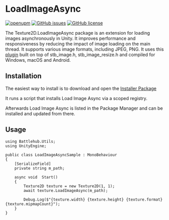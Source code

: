 # LoadImageAsync
[![openupm](https://img.shields.io/npm/v/net.battlehub.loadimageasync?label=openupm&registry_uri=https://package.openupm.com)](https://openupm.com/packages/net.battlehub.loadimageasync/)
[![GitHub issues](https://img.shields.io/github/issues/Battlehub0x/Texture2D.LoadImageAsync)](https://github.com/Battlehub0x/Texture2D.LoadImageAsync/issues)
[![GitHub license](https://img.shields.io/github/license/Battlehub0x/Texture2D.LoadImageAsync?label=license)](https://github.com/Battlehub0x/Texture2D.LoadImageAsync/blob/main/LICENSE)

The Texture2D.LoadImageAsync package is an extension for loading images asynchronously in Unity. It improves performance and responsiveness by reducing the impact of image loading on the main thread. It supports various image formats, including JPEG, PNG. It uses this [plugin](https://github.com/Battlehub0x/LoadImageAsyncPlugin) built on top of stb_image.h, stb_image_resize.h and compiled for Windows, macOS and Android.

## Installation

The easiest way to install is to download and open the [Installer Package](https://package-installer.glitch.me/v1/installer/OpenUPM/net.battlehub.loadimageasync?registry=https%3A%2F%2Fpackage.openupm.com&scope=net.battlehub)

It runs a script that installs Load Image Async via a scoped registry.

Afterwards Load Image Async is listed in the Package Manager and can be installed and updated from there.

## Usage

```
using Battlehub.Utils;
using UnityEngine;

public class LoadImageAsyncSample : MonoBehaviour
{
    [SerializeField]
    private string m_path;
    
    async void  Start()
    {
        Texture2D texture = new Texture2D(1, 1);
        await texture.LoadImageAsync(m_path);

        Debug.Log($"{texture.width} {texture.height} {texture.format} {texture.mipmapCount}");
    }
}
```


